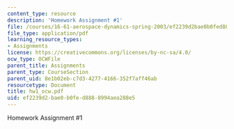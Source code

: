 ```yaml
---
content_type: resource
description: 'Homework Assignment #1'
file: /courses/16-61-aerospace-dynamics-spring-2003/ef2239d2bae0b0fed8888994aea288e5_hw1_ocw.pdf
file_type: application/pdf
learning_resource_types:
- Assignments
license: https://creativecommons.org/licenses/by-nc-sa/4.0/
ocw_type: OCWFile
parent_title: Assignments
parent_type: CourseSection
parent_uid: 8e1b02eb-c7d3-4277-4166-352f7aff46ab
resourcetype: Document
title: hw1_ocw.pdf
uid: ef2239d2-bae0-b0fe-d888-8994aea288e5
---
```

Homework Assignment #1